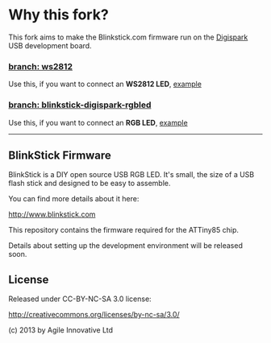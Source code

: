 
Why this fork?
===============

This fork aims to make the Blinkstick.com firmware run on the
[Digispark](http://digistump.com/products/1) USB development board.


### [branch: ws2812](https://github.com/nitram509/blinkstick-firmware-digispark/blob/ws2812/README.md)

Use this, if you want to connect an **WS2812 LED**, [example](https://www.sparkfun.com/products/11821)


### [branch: blinkstick-digispark-rgbled](https://github.com/nitram509/blinkstick-firmware-digispark/blob/blinkstick-digispark-rgbled/README.md)

Use this, if you want to connect an **RGB LED**, [example](https://www.sparkfun.com/products/10820)


----


BlinkStick Firmware
-------------------

BlinkStick is a DIY open source USB RGB LED. It's small, the
size of a USB flash stick and designed to be easy to assemble.

You can find more details about it here:

http://www.blinkstick.com

This repository contains the firmware required for the ATTiny85 chip.

Details about setting up the development environment will be released soon.

License
-------

Released under CC-BY-NC-SA 3.0 license:

http://creativecommons.org/licenses/by-nc-sa/3.0/

(c) 2013 by Agile Innovative Ltd
